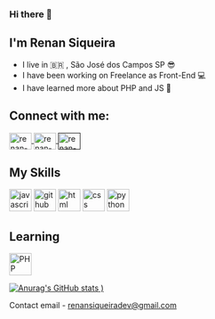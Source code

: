### Hi there 👋
## I'm Renan Siqueira
- I live in :brazil: , São José dos Campos SP :sunglasses:
- I have been working on Freelance as Front-End :computer:
- I have learned more about PHP and JS :exploding_head:

## Connect with me:
<a href="https://www.linkedin.com/in/renan-siqueira-3a3b8a190/" target="_blank">
<img align="center" alt="renan-linkedin" height="30" width="40" src="https://cdn.jsdelivr.net/npm/simple-icons@3.0.1/icons/linkedin.svg" style="max-width:100%;">
</a>
<a href="https://www.instagram.com/renan_aa/" target="_blank">
<img align="center" alt="renan-instagram" height="30" width="40" src="https://cdn.jsdelivr.net/npm/simple-icons@3.0.1/icons/instagram.svg" style="max-width:100%;">
</a>
<a href="" target="_blank">
<img align="center" alt="renan-instagram" height="30" width="40" src="https://cdn.jsdelivr.net/npm/simple-icons@3.0.1/icons/facebook.svg" style="max-width:100%;">
</a>

## My Skills
<img src="https://cdn.icon-icons.com/icons2/2108/PNG/512/javascript_icon_130900.png" alt="javascript" width="40" height="40" style="max-width:100%;"></img>
<img src="https://cdn.icon-icons.com/icons2/936/PNG/512/github-logo_icon-icons.com_73546.png" alt="github" width="40" height="40" style="max-width:100%;"></img>
<img src="https://cdn.icon-icons.com/icons2/2415/PNG/512/html_original_wordmark_logo_icon_146478.png" alt="html" width="40" height="40" style="max-width:100%;"></img>
<img src="https://cdn.icon-icons.com/icons2/2107/PNG/512/file_type_css_icon_130661.png" alt="css" width="40" height="40" style="max-width:100%;"></img>
<img src="https://cdn.icon-icons.com/icons2/112/PNG/512/python_18894.png" alt="python" width="40" height="40" style="max-width:100%;"></img>

## Learning
<img src="https://cdn.jsdelivr.net/gh/devicons/devicon/icons/php/php-plain.svg" alt="PHP" width="40" height="40" style="max-width:100%;"></img>

[![Anurag's GitHub stats](https://github-readme-stats.vercel.app/api?username=Renan-Siqueira1&count_private=true&show_icons=true&theme=dark)
)](https://github.com/anuraghazra/github-readme-stats)


Contact email - renansiqueiradev@gmail.com
